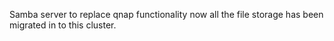 Samba server to replace qnap functionality now all the file storage has been migrated in to this cluster.